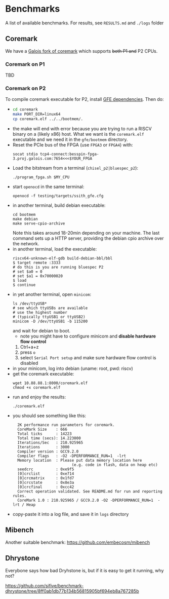 # Benchmarks
A list of available benchmarks. For results, see `RESULTS.md` and `./logs` folder

## Coremark
We have a [Galois fork of coremark](https://github.com/GaloisInc/coremark) which supports ~~both P1 and~~ P2 CPUs.

### Coremark on P1

TBD

### Coremark on P2

To compile coremark executable for P2, install [GFE dependencies](https://gitlab-ext.galois.com/ssith/gfe#update-dependencies). Then do:

* ```bash
  cd coremark
  make PORT_DIR=linux64
  cp coremark.elf ../../bootmem/.
  ```
* the make will end with error because you are trying to run a RISCV binary on a (likely x86) host. What we want is the `coremark.elf` executable and we need it in the `gfe/bootmem` directory.
* Reset the PCIe bus of the FPGA (use `FPGA3` or `FPGA4`) with:
  ```
  socat stdio tcp4-connect:besspin-fpga-3.proj.galois.com:7654<<<$YOUR_FPGA
  ```
* Load the bitstream from a terminal (`chisel_p2|bluespec_p2`):
  ```
  ./program_fpga.sh $MY_CPU
  ```
* start `openocd` in the same terminal:
  ```
  openocd -f testing/targets/ssith_gfe.cfg
  ```
* in another terminal, build debian executable:
  ```
  cd bootmem
  make debian
  make serve-cpio-archive
  ```
  Note this takes around 18-20min depending on your machine. The last command sets up a HTTP server, providing the debian cpio archive over the network.
* in another terminal, load the executable:
  ```
  riscv64-unknown-elf-gdb build-debian-bbl/bbl
  $ target remote :3333
  # do this is you are running bluespec P2
  # set $a0 = 0
  # set $a1 = 0x70000020
  $ load
  $ continue
  ```
* in yet another terminal, open `minicom`:
  ```
  ls /dev/ttyUSB*
  # see which ttyUSBs are available
  # use the highest number 
  # (typically ttyUSB1 or ttyUSB2)
  minicom -D /dev/ttyUSB1 -b 115200
  ```
  and wait for debian to boot.
  * note you might have to configure minicom and **disable hardware flow control**
  1. Ctrl+a+z 
  2. press `o`
  3. select `Serial Port setup` and make sure hardware flow control is disabled
* in your minicom, log into debian (uname: root, pwd: riscv)
* get the coremark executable:
  ```
  wget 10.88.88.1:8000/coremark.elf
  chmod +x coremark.elf
  ```
* run and enjoy the results:
  ```
  ./coremark.elf
  ```
* you should see something like this:
  ```
    2K performance run parameters for coremark.
    CoreMark Size    : 666
    Total ticks      : 14223
    Total time (secs): 14.223000
    Iterations/Sec   : 210.925965
    Iterations       : 3000
    Compiler version : GCC9.2.0
    Compiler flags   : -O2 -DPERFORMANCE_RUN=1  -lrt
    Memory location  : Please put data memory location here
                            (e.g. code in flash, data on heap etc)
    seedcrc          : 0xe9f5
    [0]crclist       : 0xe714
    [0]crcmatrix     : 0x1fd7
    [0]crcstate      : 0x8e3a
    [0]crcfinal      : 0xcc42
    Correct operation validated. See README.md for run and reporting rules.
    CoreMark 1.0 : 210.925965 / GCC9.2.0 -O2 -DPERFORMANCE_RUN=1  -lrt / Heap
  ```
* copy-paste it into a log file, and save it in `logs` directory




## Mibench
Another suitable benchmark: 
https://github.com/embecosm/mibench

## Dhrystone
Everybone says how bad Dryhstone is, but if it is easy to get it running, why not?

https://github.com/sifive/benchmark-dhrystone/tree/8ff0ab1db77b134b56815905bf694eb8a767285b
